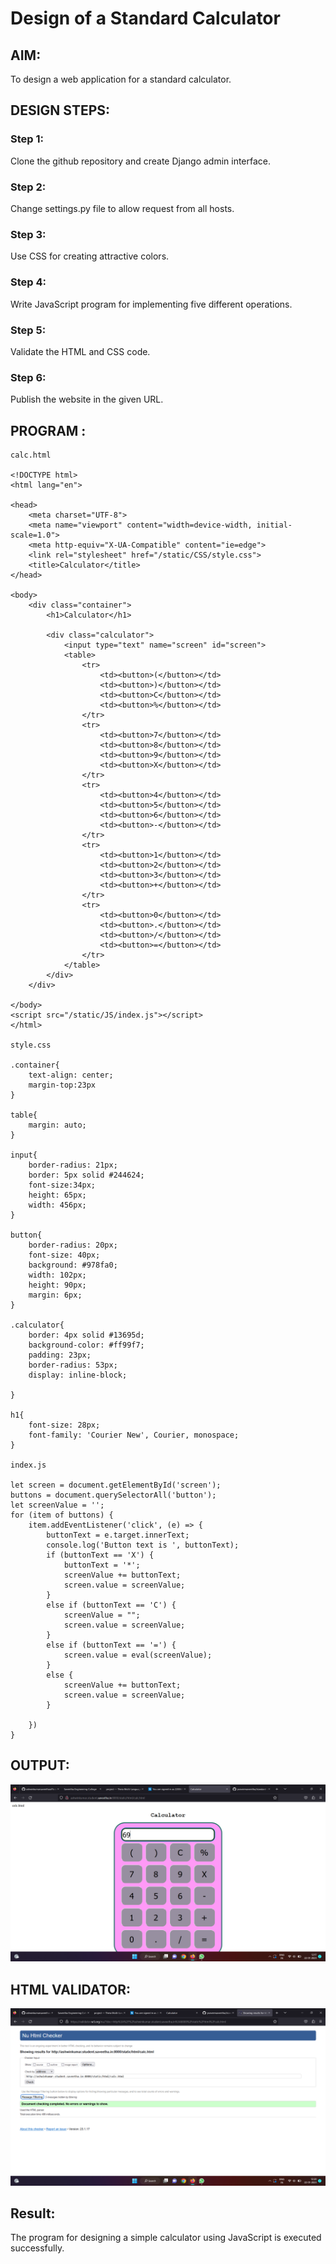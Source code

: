 # Design of a Standard Calculator

## AIM:

To design a web application for a standard calculator.

## DESIGN STEPS:

### Step 1:
Clone the github repository and create Django admin interface.

### Step 2:
Change settings.py file to allow request from all hosts.

### Step 3:
Use CSS for creating attractive colors.

### Step 4:
Write JavaScript program for implementing five different operations.

### Step 5:
Validate the HTML and CSS code.

### Step 6:

Publish the website in the given URL.

## PROGRAM :

```
calc.html

<!DOCTYPE html>
<html lang="en">

<head>
    <meta charset="UTF-8">
    <meta name="viewport" content="width=device-width, initial-scale=1.0">
    <meta http-equiv="X-UA-Compatible" content="ie=edge">
    <link rel="stylesheet" href="/static/CSS/style.css">
    <title>Calculator</title>
</head>

<body>
    <div class="container">
        <h1>Calculator</h1>

        <div class="calculator">
            <input type="text" name="screen" id="screen">
            <table>
                <tr>
                    <td><button>(</button></td>
                    <td><button>)</button></td>
                    <td><button>C</button></td>
                    <td><button>%</button></td>
                </tr>
                <tr>
                    <td><button>7</button></td>
                    <td><button>8</button></td>
                    <td><button>9</button></td>
                    <td><button>X</button></td>
                </tr>
                <tr>
                    <td><button>4</button></td>
                    <td><button>5</button></td>
                    <td><button>6</button></td>
                    <td><button>-</button></td>
                </tr>
                <tr>
                    <td><button>1</button></td>
                    <td><button>2</button></td>
                    <td><button>3</button></td>
                    <td><button>+</button></td>
                </tr>
                <tr>
                    <td><button>0</button></td>
                    <td><button>.</button></td>
                    <td><button>/</button></td>
                    <td><button>=</button></td>
                </tr>
            </table>
        </div>
    </div>

</body>
<script src="/static/JS/index.js"></script>
</html>

style.css

.container{
    text-align: center;
    margin-top:23px
}

table{
    margin: auto;
}

input{
    border-radius: 21px;
    border: 5px solid #244624;
    font-size:34px;
    height: 65px;
    width: 456px;
}

button{
    border-radius: 20px;
    font-size: 40px;
    background: #978fa0;
    width: 102px;
    height: 90px;
    margin: 6px;
}

.calculator{ 
    border: 4px solid #13695d;
    background-color: #ff99f7;
    padding: 23px;
    border-radius: 53px;
    display: inline-block;
    
}

h1{
    font-size: 28px;
    font-family: 'Courier New', Courier, monospace;
}

index.js

let screen = document.getElementById('screen');
buttons = document.querySelectorAll('button');
let screenValue = '';
for (item of buttons) {
    item.addEventListener('click', (e) => {
        buttonText = e.target.innerText;
        console.log('Button text is ', buttonText);
        if (buttonText == 'X') {
            buttonText = '*';
            screenValue += buttonText;
            screen.value = screenValue;
        }
        else if (buttonText == 'C') {
            screenValue = "";
            screen.value = screenValue;
        }
        else if (buttonText == '=') {
            screen.value = eval(screenValue);
        }
        else {
            screenValue += buttonText;
            screen.value = screenValue;
        }

    })
}

```


## OUTPUT:
![OUTPUT](./outputs.png)

## HTML VALIDATOR:
![HTML VALIDATOR](./valid.png)

## Result:
The program for designing a simple calculator using JavaScript is executed successfully.
